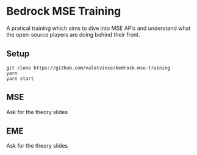 # Bedrock MSE Training

A pratical training which aims to dive into MSE APIs and understand what the open-source players are doing behind their
front.

## Setup

```
git clone https://github.com/valotvince/bedrock-mse-training
yarn
yarn start
```

## MSE

Ask for the theory slides

## EME

Ask for the theory slides
